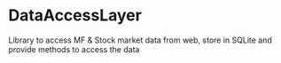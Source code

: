 # DataAccessLayer
Library to access MF &amp; Stock market data from web, store in SQLite and provide methods to access the data
